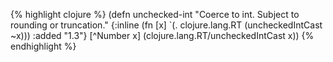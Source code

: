 {% highlight clojure %}
(defn unchecked-int
  "Coerce to int. Subject to rounding or truncation."
  {:inline (fn  [x] `(. clojure.lang.RT (uncheckedIntCast ~x)))
   :added "1.3"}
  [^Number x] (clojure.lang.RT/uncheckedIntCast x))
{% endhighlight %}
